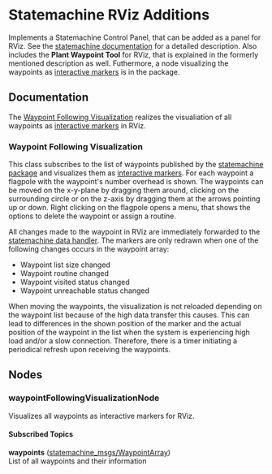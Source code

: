 # Statemachine RViz Additions

Implements a Statemachine Control Panel, that can be added as a panel for RViz. See the [statemachine documentation](../statemachine#gui-introduction) for a detailed description. Also includes the **Plant Waypoint Tool** for RViz, that is explained in the formerly mentioned description as well. Futhermore, a node visualizing the waypoints as [interactive markers](http://wiki.ros.org/interactive_markers) is in the package.

## Documentation

The [Waypoint Following Visualization](#waypoint-following-visualization) realizes the visualiation of all waypoints as [interactive markers](http://wiki.ros.org/interactive_markers) in RViz.

### Waypoint Following Visualization

This class subscribes to the list of waypoints published by the [statemachine package](../statemachine#statemachine) and visualizes them as [interactive markers](http://wiki.ros.org/interactive_markers). For each waypoint a flagpole with the waypoint's number overhead is shown. The waypoints can be moved on the x-y-plane by dragging them around, clicking on the surrounding circle or on the z-axis by dragging them at the arrows pointing up or down. Right clicking on the flagpole opens a menu, that shows the options to delete the waypoint or assign a routine.

All changes made to the waypoint in RViz are immediately forwarded to the [statemachine data handler](../statemachine#service-provider). The markers are only redrawn when one of the following changes occurs in the waypoint array:
* Waypoint list size changed
* Waypoint routine changed
* Waypoint visited status changed
* Waypoint unreachable status changed

When moving the waypoints, the visualization is not reloaded depending on the waypoint list because of the high data transfer this causes. This can lead to differences in the shown position of the marker and the actual position of the waypoint in the list when the system is experiencing high load and/or a slow connection. Therefore, there is a timer initiating a periodical refresh upon receiving the waypoints.

## Nodes

### waypointFollowingVisualizationNode

Visualizes all waypoints as interactive markers for RViz.

#### Subscribed Topics

**waypoints** ([statemachine_msgs/WaypointArray](../statemachine_msgs/msg/WaypointArray.msg))  
List of all waypoints and their information